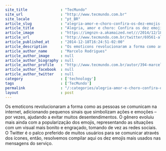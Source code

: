 ```yaml
---
site_title               : "TecMundo"
site_url                 : "http://www.tecmundo.com.br"
site_locale              : "pt_BR"
article_slug             : "alegria-amor-e-choro-confira-os-dez-emojis-favoritos-da-galera-do-twitter"
article_title            : "Alegria, amor e choro: Confira os dez emojis favoritos da galera do Twitter"
article_image            : "https://imgnzn-a.akamaized.net///2014/12/18/18152424246430-t1200x480.jpg"
article_url              : "http://www.tecmundo.com.br/twitter/69561-alegria-amor-choro-confira-dez-emojis-favoritos-galera-twitter.htm"
article_published_at     : "2014-12-18T16:24:51-02:00"
article_description      : "Os emoticons revolucionaram a forma como as pessoas se comunicam na internet, adicionando pequenos sinais que simbolizam ações e emoções – por vezes, ajudando a evitar muitos desentendimentos. O gênero evoluiu mais ainda com a popularização dos emojis, representando as situações com um visual mais bonito e engraçado, tomando de vez as redes sociais. O Twitter é o palco preferido de muitos usuários para se comunicar através dos ícones, então, resolvemos compilar aqui os dez emojis mais usados nas mensagens do serviço."
article_author_name      : "Marcelo Rodrigues"
article_author_image     : null
article_author_biography : null
article_author_profile   : "http://www.tecmundo.com.br/autor/394-marcelo-rodrigues/"
article_author_facebook  : null
article_author_twitter   : null
category                 : ['technology']
tags                     : ['TecMundo']
permalink                : "/:categories/alegria-amor-e-choro-confira-os-dez-emojis-favoritos-da-galera-do-twitter/"
layout                   : post
---
```


Os emoticons revolucionaram a forma como as pessoas se comunicam na internet, adicionando pequenos sinais que simbolizam ações e emoções – por vezes, ajudando a evitar muitos desentendimentos. O gênero evoluiu mais ainda com a popularização dos emojis, representando as situações com um visual mais bonito e engraçado, tomando de vez as redes sociais. O Twitter é o palco preferido de muitos usuários para se comunicar através dos ícones, então, resolvemos compilar aqui os dez emojis mais usados nas mensagens do serviço.
